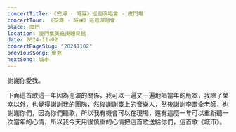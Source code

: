 ```yaml
---
concertTitle: 《安溥 · 時寐》巡迴演唱會 - 廈門場
concertTour: 《安溥 · 時寐》巡迴演唱會
place: 廈門
location: 廈門集美嘉庚體育館
date: 2024-11-02
concertPageSlug: "20241102"
previousSong: 畢竟
nextSong: 城市
---
```

謝謝你愛我。

下面這首歌這一年因為巡演的關係，我可以一遍又一遍地唱當年的版本，我除了榮幸以外，也覺得謝謝我的團隊，然後謝謝臺上的音樂人，然後謝謝李壽全老師，也謝謝你們，因為你們聽歌，所以我有機會可以在現場，還有這麼一年可以重新聽一次當年的心情，所以我今天用很慎重的心情把這首歌送給你們，這首歌《城市》。